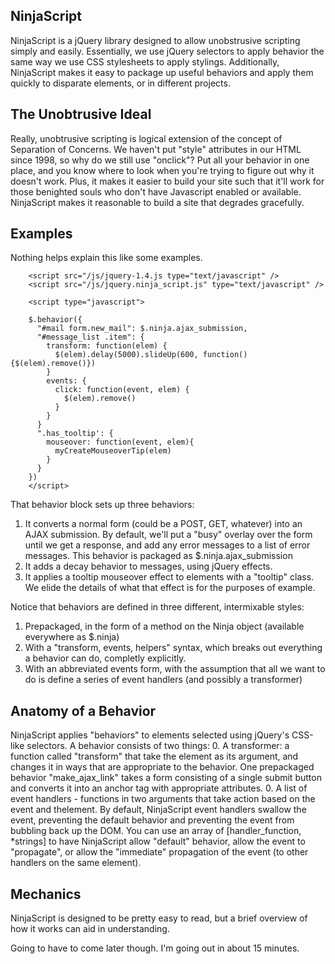 ## NinjaScript
NinjaScript is a jQuery library designed to allow unobstrusive scripting simply and easily.  Essentially, we use jQuery selectors to apply behavior the same way we use CSS stylesheets to apply stylings.  Additionally, NinjaScript makes it easy to package up useful behaviors and apply them quickly to disparate elements, or in different projects.

## The Unobtrusive Ideal
Really, unobtrusive scripting is logical extension of the concept of Separation of Concerns.  We haven't put "style" attributes in our HTML since 1998, so why do we still use "onclick"?  Put all your behavior in one place, and you know where to look when you're trying to figure out why it doesn't work.  Plus, it makes it easier to build your site such that it'll work for those benighted souls who don't have Javascript enabled or available.  NinjaScript makes it reasonable to build a site that degrades gracefully.

## Examples

Nothing helps explain this like some examples.  

        <script src="/js/jquery-1.4.js type="text/javascript" />
        <script src="/js/jquery.ninja_script.js" type="text/javascript" />

        <script type="javascript">

        $.behavior({
          "#mail form.new_mail": $.ninja.ajax_submission,
          "#message_list .item": {
            transform: function(elem) {
              $(elem).delay(5000).slideUp(600, function(){$(elem).remove()})
            }
            events: {
              click: function(event, elem) {
                $(elem).remove()
              }
            }
          }
          ".has_tooltip': {
            mouseover: function(event, elem){
              myCreateMouseoverTip(elem)
            }
          }
        })
        </script>

That behavior block sets up three behaviors: 
1. It converts a normal form (could be a POST, GET, whatever) into an AJAX submission.  By default, we'll put a "busy" overlay over the form until we get a response, and add any error messages to a list of error messages.  This behavior is packaged as $.ninja.ajax_submission
1. It adds a decay behavior to messages, using jQuery effects.
1. It applies a tooltip mouseover effect to elements with a "tooltip" class.  We elide the details of what that effect is for the purposes of example.

Notice that behaviors are defined in three different, intermixable styles:
1. Prepackaged, in the form of a method on the Ninja object (available everywhere as $.ninja)
1. With a "transform, events, helpers" syntax, which breaks out everything a behavior can do, completly explicitly.
1. With an abbreviated events form, with the assumption that all we want to do is define a series of event handlers (and possibly a transformer)

## Anatomy of a Behavior

NinjaScript applies "behaviors" to elements selected using jQuery's CSS-like selectors.  A behavior consists of two things: 
0. A transformer: a function called "transform" that take the element as its argument, and changes it in ways that are appropriate to the behavior.  One prepackaged behavior "make_ajax_link" takes a form consisting of a single submit button and converts it into an anchor tag with appropriate attributes.
0. A list of event handlers - functions in two arguments that take action based on the event and thelement.  By default, NinjaScript event handlers swallow the event, preventing the default behavior and preventing the event from bubbling back up the DOM.  You can use an array of [handler_function, *strings] to have NinjaScript allow "default" behavior, allow the event to "propagate", or allow the "immediate" propagation of the event (to other handlers on the same element).

## Mechanics

NinjaScript is designed to be pretty easy to read, but a brief overview of how it works can aid in understanding.  

Going to have to come later though.  I'm going out in about 15 minutes.


